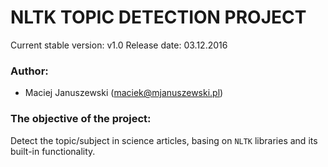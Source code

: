 NLTK TOPIC DETECTION PROJECT
============================

Current stable version: v1.0
Release date: 03.12.2016

### Author:

* Maciej Januszewski (maciek@mjanuszewski.pl)

### The objective of the project:

Detect the topic/subject in science articles, basing on `NLTK` libraries and its built-in functionality.